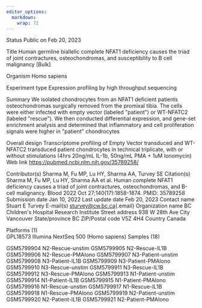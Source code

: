 ```yaml
---
editor_options: 
  markdown: 
    wrap: 72
---
```


Status Public on Feb 20, 2023

Title Human germline biallelic complete NFAT1 deficiency causes the
triad of joint contractures, osteochondromas, and susceptibility to B
cell malignancy [Bulk]

Organism Homo sapiens

Experiment type Expression profiling by high throughput sequencing

Summary We isolated chondrocytes from an NFAT1 deficient patients
osteochondromas surgically removed from the promixal tibia. The cells
were either infected with empty vector (labeled "patient") or WT-NFATC2
(labeled "rescue"). We then conducted differential expression, and
gene-set enrichment analysis and determined that inflammatory and cell
proliferation signals were higher in "patient" chondrocytes

Overall design Transcriptome profiling of Empty Vector transduced and
WT-NFATC2 transduced patient chondrocytes in technical triplicate, with
or without stimulations (4hrs 20ng/mL IL-1b, 50ng/mL PMA + 1uM
Ionomycin) Web link <https://pubmed.ncbi.nlm.nih.gov/35789258/>

Contributor(s) Sharma M, Fu MP, Lu HY, Sharma AA, Turvey SE Citation(s)
Sharma M, Fu MP, Lu HY, Sharma AA et al. Human complete NFAT1 deficiency
causes a triad of joint contractures, osteochondromas, and B-cell
malignancy. Blood 2022 Oct 27;140(17):1858-1874. PMID: 35789258
Submission date Jan 10, 2022 Last update date Feb 20, 2023 Contact name
Stuart E Turvey E-mail(s)
[sturvey\@cw.bc.ca](mailto:sturvey@cw.bc.ca){.email} Organization name
BC Children's Hospital Research Institute Street address 938 W 28th Ave
City Vancouver State/province BC ZIP/Postal code V5Z 4H4 Country Canada

Platforms (1)\
GPL18573 Illumina NextSeq 500 (Homo sapiens) Samples (18)

GSM5799904 N2-Rescue-unstim GSM5799905 N2-Rescue-IL1B GSM5799906
N2-Rescue-PMAIono GSM5799907 N3-Patient-unstim GSM5799908
N3-Patient-IL1B GSM5799909 N3-Patient-PMAIono GSM5799910
N3-Rescue-unstim GSM5799911 N3-Rescue-IL1B GSM5799912 N3-Rescue-PMAIono
GSM5799913 N1-Patient-unstim GSM5799914 N1-Patient-IL1B GSM5799915
N1-Patient-PMAIono GSM5799916 N1-Rescue-unstim GSM5799917 N1-Rescue-IL1B
GSM5799918 N1-Rescue-PMAIono GSM5799919 N2-Patient-unstim GSM5799920
N2-Patient-IL1B GSM5799921 N2-Patient-PMAIono
